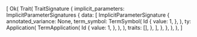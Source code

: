 [
    Ok(
        Trait(
            TraitSignature {
                implicit_parameters: ImplicitParameterSignatures {
                    data: [
                        ImplicitParameterSignature {
                            annotated_variance: None,
                            term_symbol: TermSymbol(
                                Id {
                                    value: 1,
                                },
                            ),
                            ty: Application(
                                TermApplication(
                                    Id {
                                        value: 1,
                                    },
                                ),
                            ),
                            traits: [],
                        },
                    ],
                },
            },
        ),
    ),
]